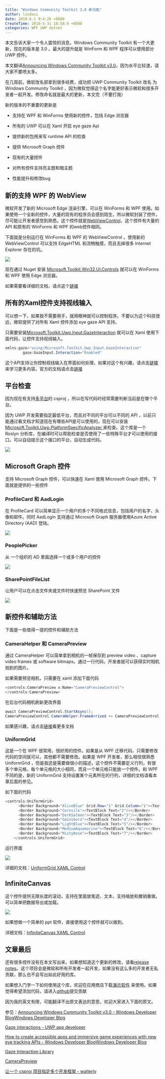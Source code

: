 ```yaml
---
title: "Windows Community Toolkit 3.0 新功能"
author: lindexi
date: 2018-6-1 9:4:26 +0800
CreateTime: 2018-5-31 18:58:9 +0800
categories: WPF UWP dotnet
---
```


本文告诉大家一个令人震惊的消息，Windows Community Toolkit 有一个大更新，现在的版本是 3.0 。最大的提升就是 WinForm 和 WPF 程序可以使用部分 UWP 控件。

<!--more-->


<!-- 标签：WPF，UWP，dotnet -->

本文翻译[Announcing Windows Community Toolkit v3.0](https://blogs.windows.com/buildingapps/2018/05/30/announcing-windows-community-toolkit-v3-0/#kkTu1mUiPIFADOzj.97 )，因为水平比较渣，请大家不要喷太多。

在几周前，微软改名部拿到很多经费，成功把 UWP Community Toolkit 改名 为 Windows Community Toolkit ，因为微软觉得这个名字能更好表示微软和很多开发者一起开发。修改命名就是最大的更新，本文完（不要打我）

新的版本的不重要的更新是

 - 支持在 WPF 和 WinForms 使用新的控件，包括 Edge 浏览器

 - 所有的 UWP 可以在 Xaml 开启 eye gaze Api

 - 提供新的包用来写 runtime API 的检查

 - 提供 Microsoft Graph 控件

 - 现有的大量控件

 - 对所有控件支持亮主题和暗主题

 - 性能提升和修改bug

## 新的支持 WPF 的 WebView

微软开发了新的 Microsoft Edge 渲染引擎，可以在 WinForms 和 WPF 使用。如果使用一个全新的控件，大量的现有的程序员会感到陌生，所以微软封装了控件，尽可能让开发者感觉到熟悉。这个控件就是[WebViewControl](https://docs.microsoft.com/en-us/uwp/api/windows.web.ui.interop.webviewcontrol )，这个控件有大量的 API 和原有的 WinForms 和 WPF 的web控件相同。

下面就是分别运行在 WinForms 和 WPF 的 WebViewControl 。使用新的 WebViewControl 可以支持 EdgeHTML 和流畅触摸，而且去掉很多 Internet Explorer 存在的坑。

<!-- ![](image/Windows Community Toolkit 3.0 新功能/Windows Community Toolkit 3.0 新功能0.png) -->

![](http://7xqpl8.com1.z0.glb.clouddn.com/lindexi%2F2018531191028975.jpg)

现在通过 Nuget 安装 [Microsoft.Toolkit.Win32.UI.Controls](https://www.nuget.org/packages/Microsoft.Toolkit.Win32.UI.Controls/ ) 就可以在 WinForms 和 WPF 使用 Edge 浏览器。

如果需要看详细的文档，请点这个[链接](https://docs.microsoft.com/windows/uwpcommunitytoolkit/controls/webview )

## 所有的Xaml控件支持视线输入

可以想一下，如果我不需要用手，就用眼神就可以控制程序。不要以为这个科技很远，微软提供了对所有 Xaml 控件添加 eye gaze API 支持。

只需要安装[Microsoft.Toolkit.Uwp.Input.GazeInteraction](https://www.nuget.org/packages/Microsoft.Toolkit.Uwp.Input.GazeInteraction/) 就可以在 Xaml 使用下面代码，让控件支持视线输入。

```csharp
xmlns:gaze="using:Microsoft.Toolkit.Uwp.Input.GazeInteraction"
        gaze:GazeInput.Interaction="Enabled"
```

这个API支持让你控制视线输入在界面如何处理，如果对这个有兴趣，请点击[链接](https://aka.ms/eyetrackingforwindows )来学习更多内容。官方的文档请点击[链接](https://docs.microsoft.com/en-us/windows/uwpcommunitytoolkit/gaze/gazeinteractionlibrary )

## 平台检查

因为现在有支持[多平台](https://walterlv.github.io/post/configure-projects-to-target-multiple-platforms.html )的 csproj ，所以在写代码时经常需要判断当前是在哪个平台。

因为 UWP 开发需要指定最低平台，而且对不同的平台可以不同的 API ，以前只能通过看文档才知道现在有哪些API是可以使用的，现在可以安装[Microsoft.Toolkit.Uwp.PlatformSpecificAnalyzer ](https://www.nuget.org/packages/Microsoft.Toolkit.Uwp.PlatformSpecificAnalyzer )来检查。这个库是一个 Roslyn 分析库，在编译时可以帮助检查是否使用了一些特殊平台才可以使用的接口。可以自动提示这个接口的平台，自动生成代码。

<!-- ![](image/Windows Community Toolkit 3.0 新功能/Windows Community Toolkit 3.0 新功能1.png) -->

![](http://7xqpl8.com1.z0.glb.clouddn.com/lindexi%2F20185311925337786.jpg)

## Microsoft Graph 控件

支持 Microsoft Graph 控件，可以快速在 Xaml 使用 Microsoft Graph 控件。下面就是提供的一些控件

### ProfileCard 和 AadLogin

在 ProfileCard 可以简单显示一个用户的多个不同格式信息，包括用户的名字、头像和邮件。同时 AadLogin 支持通过 Microsoft Graph 服务器使用Azure Active Directory (AAD) 登陆。

<!-- ![](image/Windows Community Toolkit 3.0 新功能/Windows Community Toolkit 3.0 新功能2.png) -->

![](http://7xqpl8.com1.z0.glb.clouddn.com/lindexi%2F20185311930215405.jpg)

### PeoplePicker

从 一个组织的 AD 里面选择一个或多个用户的控件

<!-- ![](image/Windows Community Toolkit 3.0 新功能/Windows Community Toolkit 3.0 新功能3.png) -->
![](http://7xqpl8.com1.z0.glb.clouddn.com/lindexi%2F20185311931523872.jpg)

### SharePointFileList

让用户可以在点击文件夹或文件时快速预览 SharePoint 文件

<!-- ![](image/Windows Community Toolkit 3.0 新功能/Windows Community Toolkit 3.0 新功能4.png) -->

![](http://7xqpl8.com1.z0.glb.clouddn.com/lindexi%2F20185311933125111.jpg)

## 新控件和辅助方法

下面是一些值得一提的控件和辅助方法

### CameraHelper 和 CameraPreview

通过 CameraHelper 可以简单拿到相机的一帧保存到 preview video 、capture video frames 或  software bitmaps。通过一行代码，开发者就可以获得实时相机拍到的图片。

如果需要预览相机，只需要在 xaml 添加下面代码

```csharp
<controls:CameraPreview x:Name="CameraPreviewControl">  
</controls:CameraPreview>   

```

在后台代码相机刷新更改界面

```csharp
await CameraPreviewControl.StartAsync();
CameraPreviewControl.CameraHelper.FrameArrived += CameraPreviewControl_FrameArrived;
```

如果感兴趣，请点击[链接](https://docs.microsoft.com/en-us/windows/uwpcommunitytoolkit/controls/camerapreview )看更多文档

### UniformGrid

这是一个在 WPF 很常用，很好用的控件。如果是从 WPF 迁移代码，只需要修改代码的空间就可以，其他都不需要修改。如果是 WPF 开发者，那么相信很熟悉 UniformGrid ，但是我还是需要做很小的描述，这个控件不需要定义行列，有很多个单元格，每个单元格的大小相同，而且一个单元格只能放一个控件。和 WPF 不同的是，新的 UniformGrid 支持设置某个元素所在的行列，详细的文档请看本章后面的参见。

如下面的代码

```csharp
<controls:UniformGrid>
      <Border Background="AliceBlue" Grid.Row="1" Grid.Column="1"><TextBlock Text="1"/></Border>
      <Border Background="Cornsilk"><TextBlock Text="2"/></Border>
      <Border Background="DarkSalmon"><TextBlock Text="3"/></Border>
      <Border Background="Gainsboro"><TextBlock Text="4"/></Border>
      <Border Background="LightBlue"><TextBlock Text="5"/></Border>
      <Border Background="MediumAquamarine"><TextBlock Text="6"/></Border>
      <Border Background="MistyRose"><TextBlock Text="7"/></Border>
    </controls:UniformGrid>
```

运行界面

<!-- ![](image/Windows Community Toolkit 3.0 新功能/Windows Community Toolkit 3.0 新功能5.png) -->

![](http://7xqpl8.com1.z0.glb.clouddn.com/lindexi%2F20185311940413508.jpg)

详细的文档：[UniformGrid XAML Control](https://docs.microsoft.com/en-us/windows/uwpcommunitytoolkit/controls/uniformgrid )

## InfiniteCanvas

这个控件提供无限长度的滚动，支持在里面放笔迹、文本，支持缩放和撤销重做。可以简单把数据导出或加载。

<!-- ![](image/Windows Community Toolkit 3.0 新功能/Windows Community Toolkit 3.0 新功能6.png) -->

![](http://7xqpl8.com1.z0.glb.clouddn.com/lindexi%2F20185311940413508.jpg)

如果想做一个简单的 ppt 软件，直接使用这个控件就可以做到。

详细文档：[InfiniteCanvas XAML Control](https://docs.microsoft.com/en-us/windows/uwpcommunitytoolkit/controls/infinitecanvas )

## 文章最后

还有很多控件没有在本文写出来，如果想知道这个更新的修改，请看[release notes](https://github.com/Microsoft/WindowsCommunityToolkit/releases )。这个项目会是微软和所有开发者一起开发，如果没有这么多的开发者无私贡献，那么也不会写出如此好用的库。

如果想入门学一下如何使用这个库，欢迎在应用商店下载[演示软件](https://www.microsoft.com/store/apps/9NBLGGH4TLCQ?cid=blogpost) 来使用。如果觉得希望添加代码，请进入[github](https://github.com/Microsoft/WindowsCommunityToolkit )提交贡献

因为我的英文有限，可能翻译不出原文表达的意思，欢迎大家进入下面的原文。


参见：[Announcing Windows Community Toolkit v3.0 - Windows Developer BlogWindows Developer Blog](https://blogs.windows.com/buildingapps/2018/05/30/announcing-windows-community-toolkit-v3-0/#kkTu1mUiPIFADOzj.97 )

[Gaze interactions - UWP app developer](https://docs.microsoft.com/en-us/windows/uwp/design/input/gaze-interactions )

[How to create accessible apps and immersive game experiences with new eye tracking APIs - Windows Developer BlogWindows Developer Blog](https://blogs.windows.com/buildingapps/2018/05/08/how-to-create-accessible-apps-and-immersive-game-experiences-with-new-eye-tracking-apis/ )

[Gaze Interaction Library ](https://docs.microsoft.com/en-us/windows/uwpcommunitytoolkit/gaze/gazeinteractionlibrary )

[CameraPreview ](https://docs.microsoft.com/en-us/windows/uwpcommunitytoolkit/controls/camerapreview )

[让一个 csproj 项目指定多个开发框架 - walterlv](https://walterlv.github.io/post/configure-projects-to-target-multiple-platforms.html )

